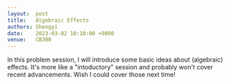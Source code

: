 ```yaml
--- 
layout:  post 
title:   Algebraic Effects
authors: Shengyi
date:    2023-03-02 10:10:00 +0800
venue:   CB308
--- 
```


In this problem session, I will introduce some basic ideas about (algebraic) effects. It's more like a "intoductory" session and probably won't cover recent advancements. 
Wish I could cover those next time!
